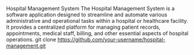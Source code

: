 Hospital Management System
The Hospital Management System is a software application designed to streamline and automate various administrative and operational tasks within a hospital or healthcare facility. It provides a centralized platform for managing patient records, appointments, medical staff, billing, and other essential aspects of hospital operations.
git clone https://github.com/your-username/hospital-management.git

